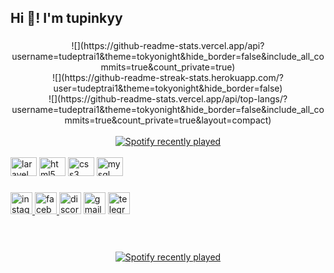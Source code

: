 <h2 align="left">Hi 👋! I'm tupinkyy</h2>

###

<div align="center">
![](https://github-readme-stats.vercel.app/api?username=tudeptrai1&theme=tokyonight&hide_border=false&include_all_commits=true&count_private=true)<br/>
![](https://github-readme-streak-stats.herokuapp.com/?user=tudeptrai1&theme=tokyonight&hide_border=false)<br/>
![](https://github-readme-stats.vercel.app/api/top-langs/?username=tudeptrai1&theme=tokyonight&hide_border=false&include_all_commits=true&count_private=true&layout=compact)
</div>
<br clear="both">
<div align="center">
  <a href="https://streak-stats.demolab.com?user=tudeptrai1&theme=dark">
    <img src="https://streak-stats.demolab.com?user=tudeptrai1&theme=dark" alt="Spotify recently played"  />
  </a>
</div>


<br clear="both">
<div align="left">
  <img src="https://cdn.jsdelivr.net/gh/devicons/devicon/icons/laravel/laravel-plain.svg" height="30" width="42" alt="laravel logo"  />
  <img src="https://cdn.jsdelivr.net/gh/devicons/devicon/icons/html5/html5-original.svg" height="30" width="42" alt="html5 logo"  />
  <img src="https://cdn.jsdelivr.net/gh/devicons/devicon/icons/css3/css3-original.svg" height="30" width="42" alt="css3 logo"  />
  <img src="https://cdn.jsdelivr.net/gh/devicons/devicon/icons/mysql/mysql-original.svg" height="30" width="42" alt="mysql logo"  />
</div>

###

<div align="left">
  <a href="https://www.instagram.com/super.name1/" target="_blank">
    <img src="https://img.shields.io/static/v1?message=Instagram&logo=instagram&label=&color=E4405F&logoColor=white&labelColor=&style=for-the-badge" height="35" alt="instagram logo"  />
  </a>
  <a href="https://www.facebook.com/tupinkyy" target="_blank">
    <img src="https://img.shields.io/static/v1?message=Facebook&logo=facebook&label=&color=1877F2&logoColor=white&labelColor=&style=for-the-badge" height="35" alt="facebook logo"  />
  </a>
  <img src="https://img.shields.io/static/v1?message=Discord&logo=discord&label=&color=7289DA&logoColor=white&labelColor=&style=for-the-badge" height="35" alt="discord logo"  />
  <img src="https://img.shields.io/static/v1?message=Gmail&logo=gmail&label=&color=D14836&logoColor=white&labelColor=&style=for-the-badge" height="35" alt="gmail logo"  />
  <img src="https://img.shields.io/static/v1?message=Telegram&logo=telegram&label=&color=2CA5E0&logoColor=white&labelColor=&style=for-the-badge" height="35" alt="telegram logo"  />
</div>

###

<br clear="both">



<br clear="both">
<div align="center">
  <a href="https://open.spotify.com/user/31yaqbecmewfignw5al7cr6wlmqi">
    <img src="https://spotify-recently-played-readme.vercel.app/api?user=31yaqbecmewfignw5al7cr6wlmqi&count=5)" alt="Spotify recently played"  />
  </a>
  <br clear="both">
</div>


